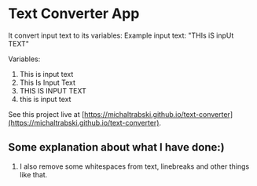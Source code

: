 # Text Converter App

It convert input text to its variables:
Example input text:
"THIs iS inpUt TEXT"

Variables:

1. This is input text
2. This Is Input Text
3. THIS IS INPUT TEXT
4. this is input text

See this project live at [https://michaltrabski.github.io/text-converter](https://michaltrabski.github.io/text-converter).

## Some explanation about what I have done:)

1. I also remove some whitespaces from text, linebreaks and other things like that.

